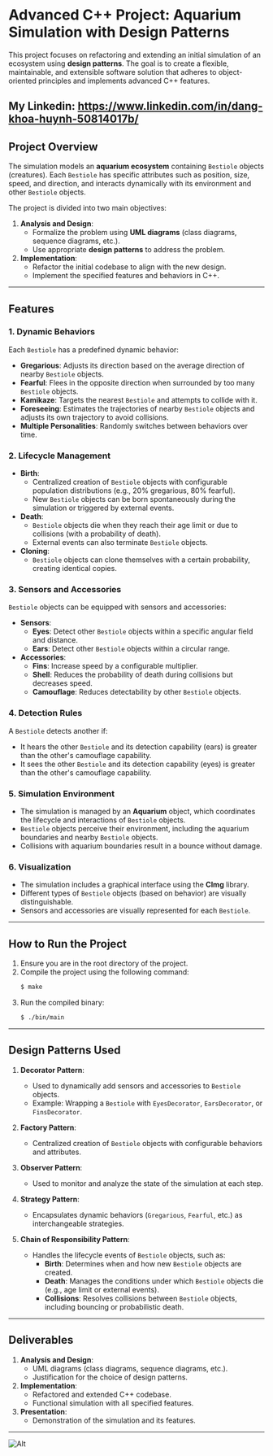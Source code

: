 # Advanced C++ Project: Aquarium Simulation with Design Patterns

This project focuses on refactoring and extending an initial simulation of an ecosystem using **design patterns**. The goal is to create a flexible, maintainable, and extensible software solution that adheres to object-oriented principles and implements advanced C++ features.

My Linkedin: https://www.linkedin.com/in/dang-khoa-huynh-50814017b/
---

## Project Overview

The simulation models an **aquarium ecosystem** containing `Bestiole` objects (creatures). Each `Bestiole` has specific attributes such as position, size, speed, and direction, and interacts dynamically with its environment and other `Bestiole` objects.

The project is divided into two main objectives:
1. **Analysis and Design**:
   - Formalize the problem using **UML diagrams** (class diagrams, sequence diagrams, etc.).
   - Use appropriate **design patterns** to address the problem.
2. **Implementation**:
   - Refactor the initial codebase to align with the new design.
   - Implement the specified features and behaviors in C++.

---

## Features

### 1. **Dynamic Behaviors**
Each `Bestiole` has a predefined dynamic behavior:
- **Gregarious**: Adjusts its direction based on the average direction of nearby `Bestiole` objects.
- **Fearful**: Flees in the opposite direction when surrounded by too many `Bestiole` objects.
- **Kamikaze**: Targets the nearest `Bestiole` and attempts to collide with it.
- **Foreseeing**: Estimates the trajectories of nearby `Bestiole` objects and adjusts its own trajectory to avoid collisions.
- **Multiple Personalities**: Randomly switches between behaviors over time.

### 2. **Lifecycle Management**
- **Birth**:
  - Centralized creation of `Bestiole` objects with configurable population distributions (e.g., 20% gregarious, 80% fearful).
  - New `Bestiole` objects can be born spontaneously during the simulation or triggered by external events.
- **Death**:
  - `Bestiole` objects die when they reach their age limit or due to collisions (with a probability of death).
  - External events can also terminate `Bestiole` objects.
- **Cloning**:
  - `Bestiole` objects can clone themselves with a certain probability, creating identical copies.

### 3. **Sensors and Accessories**
`Bestiole` objects can be equipped with sensors and accessories:
- **Sensors**:
  - **Eyes**: Detect other `Bestiole` objects within a specific angular field and distance.
  - **Ears**: Detect other `Bestiole` objects within a circular range.
- **Accessories**:
  - **Fins**: Increase speed by a configurable multiplier.
  - **Shell**: Reduces the probability of death during collisions but decreases speed.
  - **Camouflage**: Reduces detectability by other `Bestiole` objects.

### 4. **Detection Rules**
A `Bestiole` detects another if:
- It hears the other `Bestiole` and its detection capability (ears) is greater than the other's camouflage capability.
- It sees the other `Bestiole` and its detection capability (eyes) is greater than the other's camouflage capability.

### 5. **Simulation Environment**
- The simulation is managed by an **Aquarium** object, which coordinates the lifecycle and interactions of `Bestiole` objects.
- `Bestiole` objects perceive their environment, including the aquarium boundaries and nearby `Bestiole` objects.
- Collisions with aquarium boundaries result in a bounce without damage.

### 6. **Visualization**
- The simulation includes a graphical interface using the **CImg** library.
- Different types of `Bestiole` objects (based on behavior) are visually distinguishable.
- Sensors and accessories are visually represented for each `Bestiole`.

---

## How to Run the Project

1. Ensure you are in the root directory of the project.
2. Compile the project using the following command:
   ```bash
   $ make
   ```
3. Run the compiled binary:
   ```bash
   $ ./bin/main
   ```

---

## Design Patterns Used

1. **Decorator Pattern**:
   - Used to dynamically add sensors and accessories to `Bestiole` objects.
   - Example: Wrapping a `Bestiole` with `EyesDecorator`, `EarsDecorator`, or `FinsDecorator`.

2. **Factory Pattern**:
   - Centralized creation of `Bestiole` objects with configurable behaviors and attributes.

3. **Observer Pattern**:
   - Used to monitor and analyze the state of the simulation at each step.

4. **Strategy Pattern**:
   - Encapsulates dynamic behaviors (`Gregarious`, `Fearful`, etc.) as interchangeable strategies.

5. **Chain of Responsibility Pattern**:
   - Handles the lifecycle events of `Bestiole` objects, such as:
     - **Birth**: Determines when and how new `Bestiole` objects are created.
     - **Death**: Manages the conditions under which `Bestiole` objects die (e.g., age limit or external events).
     - **Collisions**: Resolves collisions between `Bestiole` objects, including bouncing or probabilistic death.

---

## Deliverables

1. **Analysis and Design**:
   - UML diagrams (class diagrams, sequence diagrams, etc.).
   - Justification for the choice of design patterns.
2. **Implementation**:
   - Refactored and extended C++ codebase.
   - Functional simulation with all specified features.
3. **Presentation**:
   - Demonstration of the simulation and its features.

---

![Alt](docs/images/image.png)
